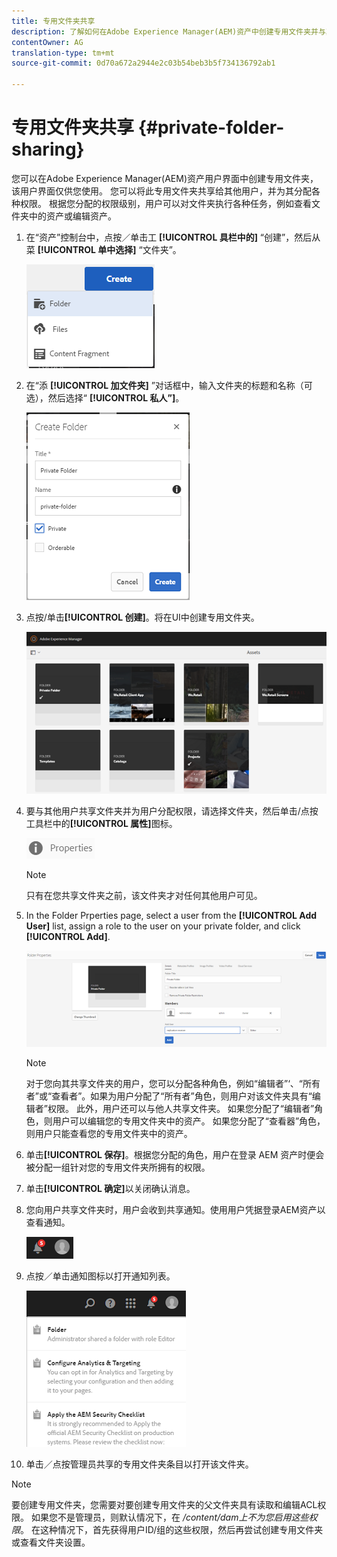 ```yaml
---
title: 专用文件夹共享
description: 了解如何在Adobe Experience Manager(AEM)资产中创建专用文件夹并与其他用户共享该文件夹，并为他们分配各种权限。
contentOwner: AG
translation-type: tm+mt
source-git-commit: 0d70a672a2944e2c03b54beb3b5f734136792ab1

---
```



# 专用文件夹共享 {#private-folder-sharing}

您可以在Adobe Experience Manager(AEM)资产用户界面中创建专用文件夹，该用户界面仅供您使用。 您可以将此专用文件夹共享给其他用户，并为其分配各种权限。 根据您分配的权限级别，用户可以对文件夹执行各种任务，例如查看文件夹中的资产或编辑资产。

1. 在“资产”控制台中，点按／单击工 **[!UICONTROL 具栏中的]** “创建”，然后从菜 **[!UICONTROL 单中选择]** “文件夹”。

   ![chlimage_1-411](assets/chlimage_1-411.png)

1. 在“添 **[!UICONTROL 加文件夹]** ”对话框中，输入文件夹的标题和名称（可选），然后选择“ **[!UICONTROL 私人”]**。

   ![chlimage_1-412](assets/chlimage_1-412.png)

1. 点按/单击&#x200B;**[!UICONTROL 创建]**。将在UI中创建专用文件夹。

   ![chlimage_1-413](assets/chlimage_1-413.png)

1. 要与其他用户共享文件夹并为用户分配权限，请选择文件夹，然后单击/点按工具栏中的&#x200B;**[!UICONTROL 属性]**&#x200B;图标。

   ![chlimage_1-414](assets/chlimage_1-414.png)

   >[!NOTE]
   >
   >只有在您共享文件夹之前，该文件夹才对任何其他用户可见。

1. In the Folder Prperties page, select a user from the **[!UICONTROL Add User]** list, assign a role to the user on your private folder, and click **[!UICONTROL Add]**.

   ![chlimage_1-415](assets/chlimage_1-415.png)

   >[!NOTE]
   >
   >对于您向其共享文件夹的用户，您可以分配各种角色，例如“编辑者”‘、“所有者”或“查看者”。如果为用户分配了“所有者”角色，则用户对该文件夹具有“编辑者”权限。 此外，用户还可以与他人共享文件夹。 如果您分配了“编辑者”角色，则用户可以编辑您的专用文件夹中的资产。 如果您分配了“查看器”角色，则用户只能查看您的专用文件夹中的资产。

1. 单击&#x200B;**[!UICONTROL 保存]**。根据您分配的角色，用户在登录 AEM 资产时便会被分配一组针对您的专用文件夹所拥有的权限。
1. 单击&#x200B;**[!UICONTROL 确定]**&#x200B;以关闭确认消息。
1. 您向用户共享文件夹时，用户会收到共享通知。使用用户凭据登录AEM资产以查看通知。

   ![chlimage_1-416](assets/chlimage_1-416.png)

1. 点按／单击通知图标以打开通知列表。

   ![chlimage_1-417](assets/chlimage_1-417.png)

1. 单击／点按管理员共享的专用文件夹条目以打开该文件夹。

>[!NOTE]
>
>要创建专用文件夹，您需要对要创建专用文件夹的父文件夹具有读取和编辑ACL权限。 如果您不是管理员，则默认情况下，在 */content/dam上不为您启用这些权限*。 在这种情况下，首先获得用户ID/组的这些权限，然后再尝试创建专用文件夹或查看文件夹设置。

